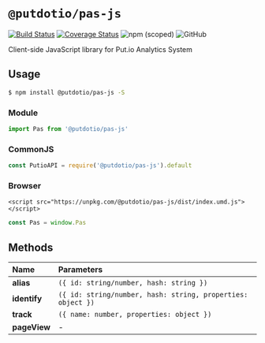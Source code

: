 # `@putdotio/pas-js`

[![Build Status](https://travis-ci.org/putdotio/pas-js.svg?branch=master)](https://travis-ci.org/putdotio/pas-js)
[![Coverage Status](https://coveralls.io/repos/github/putdotio/pas-js/badge.svg?branch=master)](https://coveralls.io/github/putdotio/pas-js?branch=master)
![npm (scoped)](https://img.shields.io/npm/v/@putdotio/pas-js)
![GitHub](https://img.shields.io/github/license/putdotio/pas-js)

Client-side JavaScript library for Put.io Analytics System

## Usage

```bash
$ npm install @putdotio/pas-js -S
```

### Module

```js
import Pas from '@putdotio/pas-js'
```

### CommonJS

```js
const PutioAPI = require('@putdotio/pas-js').default
```

### Browser

```
<script src="https://unpkg.com/@putdotio/pas-js/dist/index.umd.js"></script>
```

```js
const Pas = window.Pas
```

## Methods

| Name         | Parameters      | 
| :----------- | :-------------- | 
| **alias**    | `({ id: string/number, hash: string })` |
| **identify** | `({ id: string/number, hash: string, properties: object })` |
| **track**    | `({ name: number, properties: object })` |
| **pageView** | - |
